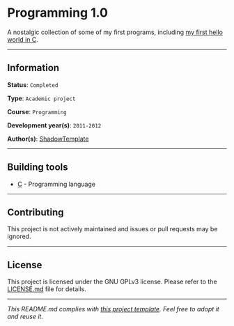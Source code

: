 # Programming 1.0

A nostalgic collection of some of my first programs, including [my first hello
world in C]().

---
## Information

**Status**: `Completed`

**Type**: `Academic project`

**Course**: `Programming`

**Development year(s)**: `2011-2012`

**Author(s)**: [ShadowTemplate](https://github.com/ShadowTemplate)

---
## Building tools

* [C](https://www.iso.org/standard/29237.html) - Programming language

---
## Contributing

This project is not actively maintained and issues or pull requests may be 
ignored.

---
## License

This project is licensed under the GNU GPLv3 license.
Please refer to the [LICENSE.md](LICENSE.md) file for details.

---
*This README.md complies with [this project template](
https://github.com/ShadowTemplate/project-template). Feel free to adopt it
and reuse it.*
